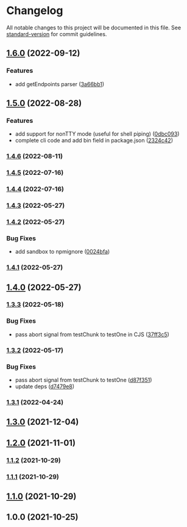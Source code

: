 # Changelog

All notable changes to this project will be documented in this file. See [standard-version](https://github.com/conventional-changelog/standard-version) for commit guidelines.

## [1.6.0](https://github.com/JerryCauser/tcp-exists/compare/v1.5.0...v1.6.0) (2022-09-12)


### Features

* add getEndpoints parser ([3a66bb1](https://github.com/JerryCauser/tcp-exists/commit/3a66bb12eda9ddb72c46d9ac319502f37444d5f9))

## [1.5.0](https://github.com/JerryCauser/tcp-exists/compare/v1.4.6...v1.5.0) (2022-08-28)


### Features

* add support for nonTTY mode (useful for shell piping) ([0dbc093](https://github.com/JerryCauser/tcp-exists/commit/0dbc093b1191e2346d14bf4c5f5ec28880f66b6d))
* complete cli code and add bin field in package.json ([2324c42](https://github.com/JerryCauser/tcp-exists/commit/2324c4244534af4fcc64683526076bb7e0bec91e))

### [1.4.6](https://github.com/JerryCauser/tcp-exists/compare/v1.4.5...v1.4.6) (2022-08-11)

### [1.4.5](https://github.com/JerryCauser/tcp-exists/compare/v1.4.4...v1.4.5) (2022-07-16)

### [1.4.4](https://github.com/JerryCauser/tcp-exists/compare/v1.4.3...v1.4.4) (2022-07-16)

### [1.4.3](https://github.com/JerryCauser/tcp-exists/compare/v1.4.2...v1.4.3) (2022-05-27)

### [1.4.2](https://github.com/JerryCauser/tcp-exists/compare/v1.4.1...v1.4.2) (2022-05-27)


### Bug Fixes

* add sandbox to npmignore ([0024bfa](https://github.com/JerryCauser/tcp-exists/commit/0024bfafe1693c0279b4364a88fb89ca38e0ff72))

### [1.4.1](https://github.com/JerryCauser/tcp-exists/compare/v1.3.3...v1.4.1) (2022-05-27)

## [1.4.0](https://github.com/JerryCauser/tcp-exists/compare/v1.3.3...v1.4.0) (2022-05-27)

### [1.3.3](https://github.com/JerryCauser/tcp-exists/compare/v1.3.2...v1.3.3) (2022-05-18)


### Bug Fixes

* pass abort signal from testChunk to testOne in CJS ([37ff3c5](https://github.com/JerryCauser/tcp-exists/commit/37ff3c5833a9aa9db7fde864b0707b533cbfc9a4))

### [1.3.2](https://github.com/JerryCauser/tcp-exists/compare/v1.3.1...v1.3.2) (2022-05-17)


### Bug Fixes

* pass abort signal from testChunk to testOne ([d87f351](https://github.com/JerryCauser/tcp-exists/commit/d87f35175cba2613d30f68da2cfa0b5f38660dd1))
* update deps ([d7479e8](https://github.com/JerryCauser/tcp-exists/commit/d7479e803c4d7d69ee32cc4ea086a244a1ce319e))

### [1.3.1](https://github.com/JerryCauser/tcp-exists/compare/v1.3.0...v1.3.1) (2022-04-24)

## [1.3.0](https://github.com/JerryCauser/tcp-exists/compare/v1.2.0...v1.3.0) (2021-12-04)

## [1.2.0](https://github.com/JerryCauser/tcp-exists/compare/v1.1.2...v1.2.0) (2021-11-01)

### [1.1.2](https://github.com/JerryCauser/tcp-exists/compare/v1.1.1...v1.1.2) (2021-10-29)

### [1.1.1](https://github.com/JerryCauser/tcp-exists/compare/v1.1.0...v1.1.1) (2021-10-29)

## [1.1.0](https://github.com/JerryCauser/tcp-exists/compare/v1.0.0...v1.1.0) (2021-10-29)

## 1.0.0 (2021-10-25)
